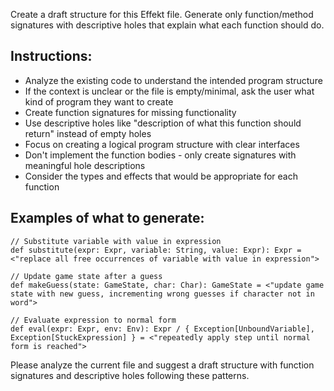Create a draft structure for this Effekt file. Generate only function/method signatures with descriptive holes that explain what each function should do.

## Instructions:
- Analyze the existing code to understand the intended program structure
- If the context is unclear or the file is empty/minimal, ask the user what kind of program they want to create
- Create function signatures for missing functionality
- Use descriptive holes like "description of what this function should return" instead of empty holes
- Focus on creating a logical program structure with clear interfaces
- Don't implement the function bodies - only create signatures with meaningful hole descriptions
- Consider the types and effects that would be appropriate for each function

## Examples of what to generate:

```effekt
// Substitute variable with value in expression
def substitute(expr: Expr, variable: String, value: Expr): Expr = <"replace all free occurrences of variable with value in expression">

// Update game state after a guess
def makeGuess(state: GameState, char: Char): GameState = <"update game state with new guess, incrementing wrong guesses if character not in word">

// Evaluate expression to normal form
def eval(expr: Expr, env: Env): Expr / { Exception[UnboundVariable], Exception[StuckExpression] } = <"repeatedly apply step until normal form is reached">
```

Please analyze the current file and suggest a draft structure with function signatures and descriptive holes following these patterns.